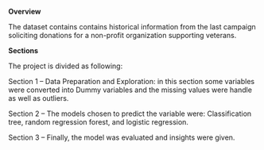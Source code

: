 **Overview**

The dataset contains contains historical information from the last campaign soliciting donations for a non-profit organization supporting veterans.

**Sections**

The project is divided as following:

Section 1 – Data Preparation and Exploration: in this section some variables were converted into Dummy variables and the missing values were handle as well as outliers.

Section 2 – The models chosen to predict the variable were: Classification tree, random regression forest, and logistic regression.

Section 3 – Finally, the model was evaluated and insights were given.
